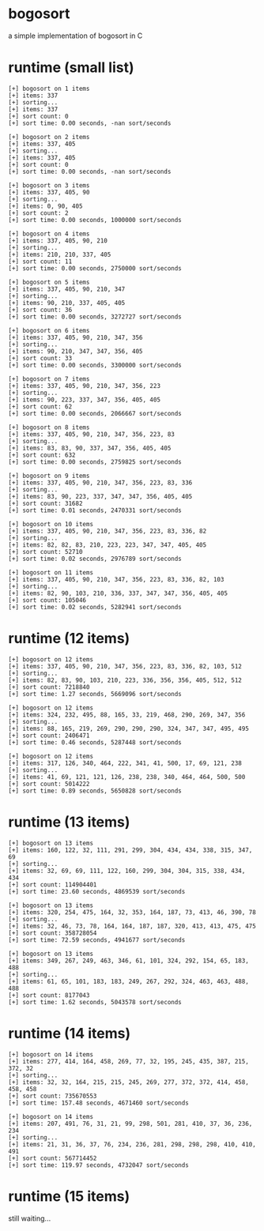 # bogosort

a simple implementation of bogosort in C

# runtime (small list)

	[+] bogosort on 1 items
	[+] items: 337
	[+] sorting...
	[+] items: 337
	[+] sort count: 0
	[+] sort time: 0.00 seconds, -nan sort/seconds

	[+] bogosort on 2 items
	[+] items: 337, 405
	[+] sorting...
	[+] items: 337, 405
	[+] sort count: 0
	[+] sort time: 0.00 seconds, -nan sort/seconds

	[+] bogosort on 3 items
	[+] items: 337, 405, 90
	[+] sorting...
	[+] items: 0, 90, 405
	[+] sort count: 2
	[+] sort time: 0.00 seconds, 1000000 sort/seconds

	[+] bogosort on 4 items
	[+] items: 337, 405, 90, 210
	[+] sorting...
	[+] items: 210, 210, 337, 405
	[+] sort count: 11
	[+] sort time: 0.00 seconds, 2750000 sort/seconds

	[+] bogosort on 5 items
	[+] items: 337, 405, 90, 210, 347
	[+] sorting...
	[+] items: 90, 210, 337, 405, 405
	[+] sort count: 36
	[+] sort time: 0.00 seconds, 3272727 sort/seconds

	[+] bogosort on 6 items
	[+] items: 337, 405, 90, 210, 347, 356
	[+] sorting...
	[+] items: 90, 210, 347, 347, 356, 405
	[+] sort count: 33
	[+] sort time: 0.00 seconds, 3300000 sort/seconds

	[+] bogosort on 7 items
	[+] items: 337, 405, 90, 210, 347, 356, 223
	[+] sorting...
	[+] items: 90, 223, 337, 347, 356, 405, 405
	[+] sort count: 62
	[+] sort time: 0.00 seconds, 2066667 sort/seconds

	[+] bogosort on 8 items
	[+] items: 337, 405, 90, 210, 347, 356, 223, 83
	[+] sorting...
	[+] items: 83, 83, 90, 337, 347, 356, 405, 405
	[+] sort count: 632
	[+] sort time: 0.00 seconds, 2759825 sort/seconds

	[+] bogosort on 9 items
	[+] items: 337, 405, 90, 210, 347, 356, 223, 83, 336
	[+] sorting...
	[+] items: 83, 90, 223, 337, 347, 347, 356, 405, 405
	[+] sort count: 31682
	[+] sort time: 0.01 seconds, 2470331 sort/seconds

	[+] bogosort on 10 items
	[+] items: 337, 405, 90, 210, 347, 356, 223, 83, 336, 82
	[+] sorting...
	[+] items: 82, 82, 83, 210, 223, 223, 347, 347, 405, 405
	[+] sort count: 52710
	[+] sort time: 0.02 seconds, 2976789 sort/seconds

	[+] bogosort on 11 items
	[+] items: 337, 405, 90, 210, 347, 356, 223, 83, 336, 82, 103
	[+] sorting...
	[+] items: 82, 90, 103, 210, 336, 337, 347, 347, 356, 405, 405
	[+] sort count: 105046
	[+] sort time: 0.02 seconds, 5282941 sort/seconds

# runtime (12 items)

	[+] bogosort on 12 items
	[+] items: 337, 405, 90, 210, 347, 356, 223, 83, 336, 82, 103, 512
	[+] sorting...
	[+] items: 82, 83, 90, 103, 210, 223, 336, 356, 356, 405, 512, 512
	[+] sort count: 7218840
	[+] sort time: 1.27 seconds, 5669096 sort/seconds

	[+] bogosort on 12 items
	[+] items: 324, 232, 495, 88, 165, 33, 219, 468, 290, 269, 347, 356
	[+] sorting...
	[+] items: 88, 165, 219, 269, 290, 290, 290, 324, 347, 347, 495, 495
	[+] sort count: 2406471
	[+] sort time: 0.46 seconds, 5287448 sort/seconds

	[+] bogosort on 12 items
	[+] items: 317, 126, 340, 464, 222, 341, 41, 500, 17, 69, 121, 238
	[+] sorting...
	[+] items: 41, 69, 121, 121, 126, 238, 238, 340, 464, 464, 500, 500
	[+] sort count: 5014222
	[+] sort time: 0.89 seconds, 5650828 sort/seconds

# runtime (13 items)

	[+] bogosort on 13 items
	[+] items: 160, 122, 32, 111, 291, 299, 304, 434, 434, 338, 315, 347, 69
	[+] sorting...
	[+] items: 32, 69, 69, 111, 122, 160, 299, 304, 304, 315, 338, 434, 434
	[+] sort count: 114904401
	[+] sort time: 23.60 seconds, 4869539 sort/seconds

	[+] bogosort on 13 items
	[+] items: 320, 254, 475, 164, 32, 353, 164, 187, 73, 413, 46, 390, 78
	[+] sorting...
	[+] items: 32, 46, 73, 78, 164, 164, 187, 187, 320, 413, 413, 475, 475
	[+] sort count: 358728054
	[+] sort time: 72.59 seconds, 4941677 sort/seconds

	[+] bogosort on 13 items
	[+] items: 349, 267, 249, 463, 346, 61, 101, 324, 292, 154, 65, 183, 488
	[+] sorting...
	[+] items: 61, 65, 101, 183, 183, 249, 267, 292, 324, 463, 463, 488, 488
	[+] sort count: 8177043
	[+] sort time: 1.62 seconds, 5043578 sort/seconds

# runtime (14 items)
	
	[+] bogosort on 14 items
	[+] items: 277, 414, 164, 458, 269, 77, 32, 195, 245, 435, 387, 215, 372, 32
	[+] sorting...
	[+] items: 32, 32, 164, 215, 215, 245, 269, 277, 372, 372, 414, 458, 458, 458
	[+] sort count: 735670553
	[+] sort time: 157.48 seconds, 4671460 sort/seconds

	[+] bogosort on 14 items
	[+] items: 207, 491, 76, 31, 21, 99, 298, 501, 281, 410, 37, 36, 236, 234
	[+] sorting...
	[+] items: 21, 31, 36, 37, 76, 234, 236, 281, 298, 298, 298, 410, 410, 491
	[+] sort count: 567714452
	[+] sort time: 119.97 seconds, 4732047 sort/seconds

# runtime (15 items)

still waiting...
